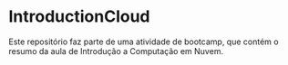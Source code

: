 # IntroductionCloud
Este repositório faz parte de uma atividade de bootcamp, que contém o resumo da aula de Introdução a Computação em Nuvem.
